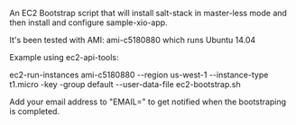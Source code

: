 An EC2 Bootstrap script that will install salt-stack in master-less mode and then install and configure sample-xio-app.

It's been tested with AMI: ami-c5180880 which runs Ubuntu 14.04

Example using ec2-api-tools:

ec2-run-instances ami-c5180880 --region us-west-1 --instance-type t1.micro -key <key-pair> -group default --user-data-file ec2-bootstrap.sh

Add your email address to "EMAIL=<your email address>" to get notified when the bootstraping is completed.
